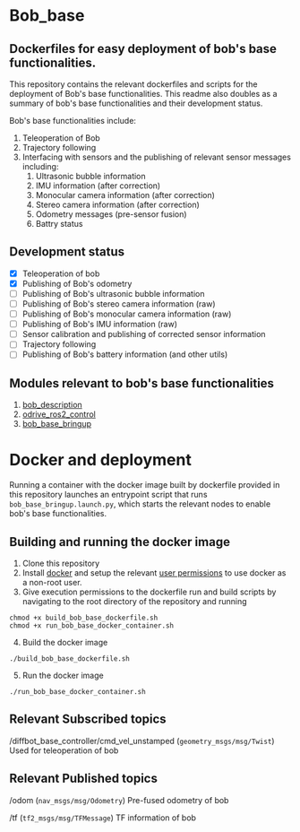 # Bob_base

## Dockerfiles for easy deployment of bob's base functionalities.

This repository contains the relevant dockerfiles and scripts for the deployment of Bob's base functionalities. This readme also doubles as a summary of bob's base functionalities and their development status.

Bob's base functionalities include:

1. Teleoperation of Bob
2. Trajectory following
3. Interfacing with sensors and the publishing of relevant sensor messages including:
    1. Ultrasonic bubble information
    2. IMU information (after correction)
    3. Monocular camera information (after correction)
    4. Stereo camera information (after correction)
    5. Odometry messages (pre-sensor fusion)
    6. Battry status

## Development status

- [x] Teleoperation of bob
- [x] Publishing of Bob's odometry
- [ ] Publishing of Bob's ultrasonic bubble information
- [ ] Publishing of Bob's stereo camera information (raw)
- [ ] Publishing of Bob's monocular camera information (raw)
- [ ] Publishing of Bob's IMU information (raw)
- [ ] Sensor calibration and publishing of corrected sensor information
- [ ] Trajectory following 
- [ ] Publishing of Bob's battery information (and other utils)

## Modules relevant to bob's base functionalities

1. [bob_description](https://github.com/BoxOnBot/bob_description)
2. [odrive_ros2_control](https://github.com/BoxOnBot/odrive_ros2_control)
3. [bob_base_bringup](https://github.com/BoxOnBot/bob_base_bringup)

# Docker and deployment

Running a container with the docker image built by dockerfile provided in this repository launches an entrypoint script that runs `bob_base_bringup.launch.py`, which starts the relevant nodes to enable bob's base functionalities.

## Building and running the docker image

1. Clone this repository
2. Install [docker](https://www.docker.com/get-started/) and setup the relevant [user permissions](https://docs.docker.com/engine/install/linux-postinstall/) to use docker as a non-root user. 
3. Give execution permissions to the dockerfile run and build scripts by navigating to the root directory of the repository and running
```
chmod +x build_bob_base_dockerfile.sh
chmod +x run_bob_base_docker_container.sh
```
4. Build the docker image 
```
./build_bob_base_dockerfile.sh
```
5. Run the docker image
```
./run_bob_base_docker_container.sh
```

## Relevant Subscribed topics

/diffbot_base_controller/cmd_vel_unstamped (`geometry_msgs/msg/Twist`)
    Used for teleoperation of bob

## Relevant Published topics

/odom (`nav_msgs/msg/Odometry`)
    Pre-fused odometry of bob

/tf (`tf2_msgs/msg/TFMessage`)
    TF information of bob



